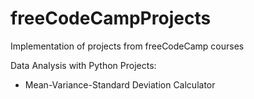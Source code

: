 # freeCodeCampProjects
Implementation of projects from freeCodeCamp courses

Data Analysis with Python Projects:
- Mean-Variance-Standard Deviation Calculator
